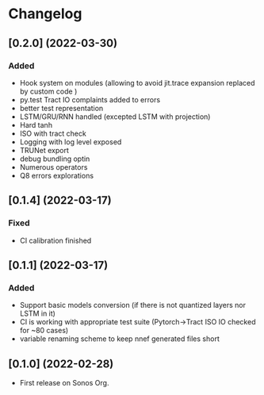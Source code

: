 # Changelog

## [0.2.0] (2022-03-30)

### Added

* Hook system on modules (allowing to avoid jit.trace expansion replaced by custom code )
* py.test Tract IO complaints added to errors
* better test representation
* LSTM/GRU/RNN handled (excepted LSTM with projection)
* Hard tanh
* ISO with tract check
* Logging with log level exposed
* TRUNet export
* debug bundling optin
* Numerous operators
* Q8 errors explorations

## [0.1.4] (2022-03-17)

### Fixed

* CI calibration finished

## [0.1.1] (2022-03-17)

### Added

* Support basic models conversion (if there is not quantized layers nor LSTM in it)
* CI is working with appropriate test suite (Pytorch->Tract ISO IO checked for ~80 cases)
* variable renaming scheme to keep nnef generated files short

## [0.1.0] (2022-02-28)

* First release on Sonos Org.
